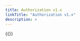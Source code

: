 ```yaml
---
title: Authorization v1.x
linkTitle: "Authorization v1.x"
description: >
---
```

{{<include file="content/v2/getting-started/upgrade/operator/authorization_upgrade.md" >}}

